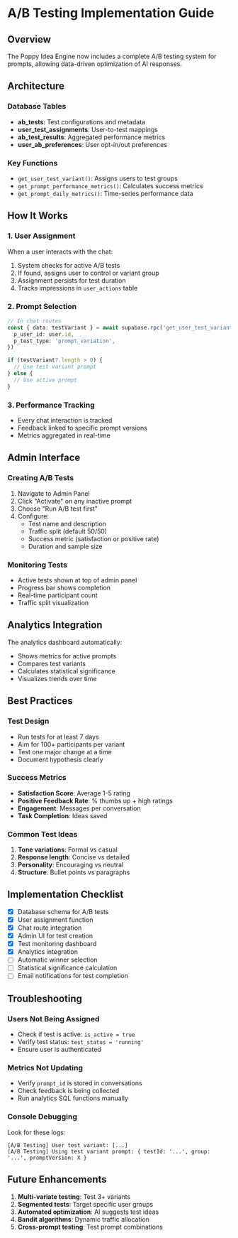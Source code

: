 # A/B Testing Implementation Guide

## Overview

The Poppy Idea Engine now includes a complete A/B testing system for prompts, allowing data-driven optimization of AI responses.

## Architecture

### Database Tables

- **ab_tests**: Test configurations and metadata
- **user_test_assignments**: User-to-test mappings
- **ab_test_results**: Aggregated performance metrics
- **user_ab_preferences**: User opt-in/out preferences

### Key Functions

- `get_user_test_variant()`: Assigns users to test groups
- `get_prompt_performance_metrics()`: Calculates success metrics
- `get_prompt_daily_metrics()`: Time-series performance data

## How It Works

### 1. User Assignment

When a user interacts with the chat:

1. System checks for active A/B tests
2. If found, assigns user to control or variant group
3. Assignment persists for test duration
4. Tracks impressions in `user_actions` table

### 2. Prompt Selection

```typescript
// In chat routes
const { data: testVariant } = await supabase.rpc('get_user_test_variant', {
  p_user_id: user.id,
  p_test_type: 'prompt_variation',
})

if (testVariant?.length > 0) {
  // Use test variant prompt
} else {
  // Use active prompt
}
```

### 3. Performance Tracking

- Every chat interaction is tracked
- Feedback linked to specific prompt versions
- Metrics aggregated in real-time

## Admin Interface

### Creating A/B Tests

1. Navigate to Admin Panel
2. Click "Activate" on any inactive prompt
3. Choose "Run A/B test first"
4. Configure:
   - Test name and description
   - Traffic split (default 50/50)
   - Success metric (satisfaction or positive rate)
   - Duration and sample size

### Monitoring Tests

- Active tests shown at top of admin panel
- Progress bar shows completion
- Real-time participant count
- Traffic split visualization

## Analytics Integration

The analytics dashboard automatically:

- Shows metrics for active prompts
- Compares test variants
- Calculates statistical significance
- Visualizes trends over time

## Best Practices

### Test Design

- Run tests for at least 7 days
- Aim for 100+ participants per variant
- Test one major change at a time
- Document hypothesis clearly

### Success Metrics

- **Satisfaction Score**: Average 1-5 rating
- **Positive Feedback Rate**: % thumbs up + high ratings
- **Engagement**: Messages per conversation
- **Task Completion**: Ideas saved

### Common Test Ideas

1. **Tone variations**: Formal vs casual
2. **Response length**: Concise vs detailed
3. **Personality**: Encouraging vs neutral
4. **Structure**: Bullet points vs paragraphs

## Implementation Checklist

- [x] Database schema for A/B tests
- [x] User assignment function
- [x] Chat route integration
- [x] Admin UI for test creation
- [x] Test monitoring dashboard
- [x] Analytics integration
- [ ] Automatic winner selection
- [ ] Statistical significance calculation
- [ ] Email notifications for test completion

## Troubleshooting

### Users Not Being Assigned

- Check if test is active: `is_active = true`
- Verify test status: `test_status = 'running'`
- Ensure user is authenticated

### Metrics Not Updating

- Verify `prompt_id` is stored in conversations
- Check feedback is being collected
- Run analytics SQL functions manually

### Console Debugging

Look for these logs:

```
[A/B Testing] User test variant: [...]
[A/B Testing] Using test variant prompt: { testId: '...', group: '...', promptVersion: X }
```

## Future Enhancements

1. **Multi-variate testing**: Test 3+ variants
2. **Segmented tests**: Target specific user groups
3. **Automated optimization**: AI suggests test ideas
4. **Bandit algorithms**: Dynamic traffic allocation
5. **Cross-prompt testing**: Test prompt combinations

